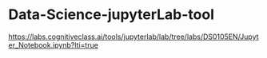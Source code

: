 # Data-Science-jupyterLab-tool


https://labs.cognitiveclass.ai/tools/jupyterlab/lab/tree/labs/DS0105EN/Jupyter_Notebook.ipynb?lti=true

